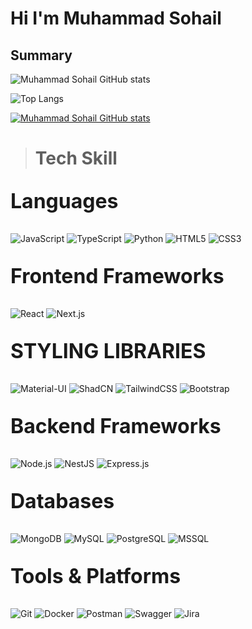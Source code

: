 # Hi I'm Muhammad Sohail

## Summary

<!-- All info section -->

![Muhammad Sohail GitHub stats](https://github-readme-stats.vercel.app/api?username=MrSohailAhmad&theme=dark&show_icons=true)

![Top Langs](https://github-readme-stats.vercel.app/api/top-langs/?username=MrSohailAhmad&hide_progress=false&theme=react-dark)

<!-- activity graph -->

[![Muhammad Sohail GitHub stats](https://github-readme-activity-graph.vercel.app/graph?username=MrSohailAhmad&theme=react-dark)](https://github.com/ashutosh00710/github-readme-activity-graph)

> # Tech Skill

<p align="left">
<p style="font-size: 2rem; font-weight: bold;">Languages</p>

<!-- Languages -->
  <img src="https://img.shields.io/badge/-JavaScript-F7DF1E?logo=javascript&logoColor=black&style=for-the-badge" alt="JavaScript" />
  <img src="https://img.shields.io/badge/-TypeScript-3178C6?logo=typescript&logoColor=white&style=for-the-badge" alt="TypeScript" />
  <img src="https://img.shields.io/badge/-Python-3776AB?logo=python&logoColor=white&style=for-the-badge" alt="Python" />
  <img src="https://img.shields.io/badge/-HTML5-E34F26?logo=html5&logoColor=white&style=for-the-badge" alt="HTML5" />
  <img src="https://img.shields.io/badge/-CSS3-1572B6?logo=css3&logoColor=white&style=for-the-badge" alt="CSS3" />

 <p style="font-size: 2rem; font-weight: bold;">Frontend Frameworks</p>

  <!-- Frontend Frameworks -->
  <img src="https://img.shields.io/badge/-React-61DAFB?logo=react&logoColor=white&style=for-the-badge" alt="React" />
  <img src="https://img.shields.io/badge/-Next.js-000000?logo=nextdotjs&logoColor=white&style=for-the-badge" alt="Next.js" />
  <p style="font-size: 2rem; font-weight: bold;">STYLING LIBRARIES</p>

  <!-- Styling Libraries -->
  <img src="https://img.shields.io/badge/-Material--UI-0081CB?logo=mui&logoColor=white&style=for-the-badge" alt="Material-UI" />
  <img src="https://img.shields.io/badge/-ShadCN-121212?logo=shadcn&logoColor=white&style=for-the-badge" alt="ShadCN" />
  <img src="https://img.shields.io/badge/-TailwindCSS-06B6D4?logo=tailwindcss&logoColor=white&style=for-the-badge" alt="TailwindCSS" />
  <img src="https://img.shields.io/badge/-Bootstrap-7952B3?logo=bootstrap&logoColor=white&style=for-the-badge" alt="Bootstrap" />
  <p style="font-size: 2rem; font-weight: bold;">Backend Frameworks</p>

  <!-- Backend Frameworks -->
  <img src="https://img.shields.io/badge/-Node.js-339933?logo=nodedotjs&logoColor=white&style=for-the-badge" alt="Node.js" />
  <img src="https://img.shields.io/badge/-NestJS-E0234E?logo=nestjs&logoColor=white&style=for-the-badge" alt="NestJS" />
  <img src="https://img.shields.io/badge/-Express.js-000000?logo=express&logoColor=white&style=for-the-badge" alt="Express.js" />
  <p style="font-size: 2rem; font-weight: bold;">Databases</p>

  <!-- Databases -->
  <img src="https://img.shields.io/badge/-MongoDB-47A248?logo=mongodb&logoColor=white&style=for-the-badge" alt="MongoDB" />
  <img src="https://img.shields.io/badge/-MySQL-4479A1?logo=mysql&logoColor=white&style=for-the-badge" alt="MySQL" />
  <img src="https://img.shields.io/badge/-PostgreSQL-336791?logo=postgresql&logoColor=white&style=for-the-badge" alt="PostgreSQL" />
  <img src="https://img.shields.io/badge/-MSSQL-CC2927?logo=microsoftsqlserver&logoColor=white&style=for-the-badge" alt="MSSQL" />
<p style="font-size: 2rem; font-weight: bold;">Tools & Platforms</p>

  <!-- Tools & Platforms -->
  <img src="https://img.shields.io/badge/-Git-F05032?logo=git&logoColor=white&style=for-the-badge" alt="Git" />
  <img src="https://img.shields.io/badge/-Docker-2496ED?logo=docker&logoColor=white&style=for-the-badge" alt="Docker" />
  <img src="https://img.shields.io/badge/-Postman-FF6C37?logo=postman&logoColor=white&style=for-the-badge" alt="Postman" />
  <img src="https://img.shields.io/badge/-Swagger-85EA2D?logo=swagger&logoColor=black&style=for-the-badge" alt="Swagger" />
  <img src="https://img.shields.io/badge/-Jira-0052CC?logo=jira&logoColor=white&style=for-the-badge" alt="Jira" />

</p>
